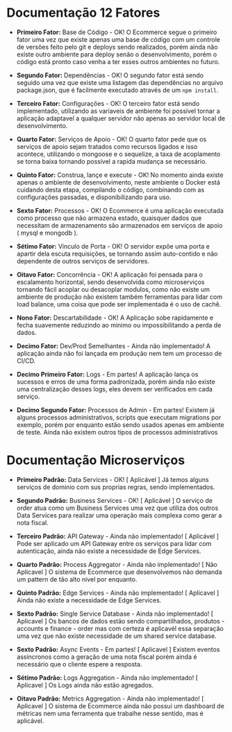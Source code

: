 # Documentação 12 Fatores

- **Primeiro Fator:** Base de Código - OK!
O Ecommerce segue o primeiro fator uma vez que existe apenas uma base de código com um
controle de versões feito pelo git e deploys sendo realizados, porém ainda não existe
outro ambiente para deploy senão o desenvolvimento, porém o código está pronto caso venha
a ter esses outros ambientes no futuro.

- **Segundo Fator:** Dependências - OK!
O segundo fator está sendo seguido uma vez que existe uma listagem das dependências no
arquivo package.json, que é facilmente executado através de um `npm install`.

- **Terceiro Fator:** Configurações - OK!
O terceiro fator está sendo implementado, utilizando as variaveis de ambiente foi possível
tornar a aplicação adaptavel a qualquer servidor não apenas ao servidor local de desenvolvimento.

- **Quarto Fator:** Serviços de Apoio - OK!
O quarto fator pede que os serviços de apoio sejam tratados como recursos ligados e isso acontece,
utilizando o mongoose e o sequelize, a taxa de acoplamento se torna baixa tornando possível a rapida
mudança se necessário.

- **Quinto Fator:** Construa, lançe e execute - OK!
No momento ainda existe apenas o ambiente de desenvolvimento, neste ambiente o Docker está cuidando desta
etapa, compilando o código, combinando com as configurações passadas, e disponibilizando para uso.

- **Sexto Fator:** Processos - OK!
O Ecommerce é uma aplicação executada como processo que não armazena estado, quaisquer dados que necessitam
de armazenamento são armazenados em serviços de apoio ( mysql e mongodb ).

- **Sétimo Fator:** Vínculo de Porta - OK!
O servidor expõe uma porta e apartir dela escuta requisições, se tornando assim auto-contido e não
dependente de outros serviços de servidores.

- **Oitavo Fator:** Concorrência - OK!
A aplicação foi pensada para o escalamento horizontal, sendo desenvolvida como microserviços tornando fácil
acoplar ou desacoplar modulos, como não existe um ambiente de produção não existem também ferramentas para lidar
com load balance, uma coisa que pode ser implementada é o uso de cachê.

- **Nono Fator:** Descartabilidade - OK!
A Aplicação sobe rapidamente e fecha suavemente reduzindo ao minimo ou impossibilitando a perda de dados.

- **Decimo Fator:** Dev/Prod Semelhantes - Ainda não implementado!
A aplicação ainda não foi lançada em produção nem tem um processo de CI/CD.

- **Decimo Primeiro Fator:** Logs - Em partes!
A aplicação lança os sucessos e erros de uma forma padronizada, porém ainda não existe uma centralização desses
logs, eles devem ser verificados em cada serviço.

- **Decimo Segundo Fator:** Processos de Admin - Em partes!
Existem já alguns processos administrativos, scripts que executam migrations por exemplo, porém por enquanto
estão sendo usados apenas em ambiente de teste. Ainda não existem outros tipos de processos administrativos

# Documentação Microserviços

- **Primeiro Padrão:** Data Services - OK! [ Aplicável ]
Já temos alguns serviços de dominio com sus proprias regras, sendo implementados.

- **Segundo Padrão:** Business Services - OK! [ Aplicável ]
O serviço de order atua como um Business Services uma vez que utiliza dos outros
Data Services para realizar uma operação mais complexa como gerar a nota fiscal.

- **Terceiro Padrão:** API Gateway - Ainda não implementado! [ Aplicável ]
Pode ser aplicado um API Gateway entre os serviços para lidar com autenticação,
ainda não existe a necessidade de Edge Services.

- **Quarto Padrão:** Process Aggregator - Ainda não implementado! [ Não Aplicavel ]
O sistema de Ecommerce que desenvolvemos não demanda um pattern de tão alto nivel por enquanto.

- **Quinto Padrão:** Edge Services - Ainda não implementado! [ Aplicavel ]
Ainda não existe a necessidade de Edge Services.

- **Sexto Padrão:** Single Service Database - Ainda não implementado! [ Aplicavel ]
Os bancos de dados estão sendo compartilhados, produtos - accounts e finance - order
mas com certeza é aplicavél essa separação uma vez que não existe necessidade de um
shared service database.

- **Sexto Padrão:** Async Events - Em partes! [ Aplicavel ]
Existem eventos assincronos como a geração de uma nota fiscal porém ainda é necessário
que o cliente espere a resposta.

- **Sétimo Padrão:** Logs Aggregation - Ainda não implementado! [ Aplicavel ]
Os Logs ainda não estão agregados.

- **Oitavo Padrão:** Metrics Aggregation - Ainda não implementado! [ Aplicavel ]
O sistema de Ecommerce ainda não possui um dashboard de métricas nem uma ferramenta
que trabalhe nesse sentido, mas é aplicável.